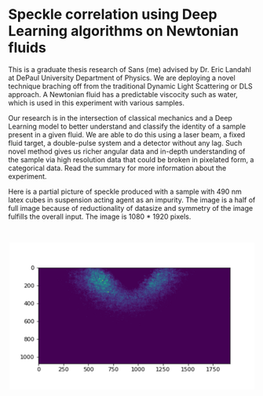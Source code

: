 # Speckle correlation using Deep Learning algorithms on Newtonian fluids

This is a graduate thesis research of Sans (me) advised by Dr. Eric Landahl at DePaul University Department of Physics. We are deploying a novel technique braching off from the traditional Dynamic Light Scattering or DLS approach. A Newtonian fluid has a predictable viscocity such as water, which is used in this experiment with various samples. 

Our research is in the intersection of classical mechanics and a Deep Learning model to better understand and classify the identity of a sample present in a given fluid. We are able to do this using a laser beam, a fixed fluid target, a double-pulse system and a detector without any lag. Such novel method gives us richer angular data and in-depth understanding of the sample via high resolution data that could be broken in pixelated form, a categorical data. Read the summary for more information about the experiment. 

Here is a partial picture of speckle produced with a sample with 490 nm latex cubes in suspension acting agent as an impurity. The image is a half of full image because of reductionality of datasize and symmetry of the image fulfills the overall input. The image is 1080 * 1920 pixels. 

<br>
<p align="center">
<img src = "Images/Picture1.png" "Images/Picture1.png" width = "500" height = "300">
 </p>
<br>
